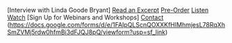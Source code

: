 [Interview with Linda Goode Bryant]
[Read an Excerpt](http://bfamfaphd.com/wp-content/uploads/2017/01/makingandbeing-digitalPDF.pdf)
[Pre-Order](https://store.pioneerworks.org/products/making-and-being)
[Listen](http://badatsports.com/?s=bfamfaphd)
[Watch](https://vimeo.com/bfamfaphd)
[Sign Up for Webinars and Workshops]
[Contact](mailto:info@bfamfaphd.com?subject=MakingandBeing)
(https://docs.google.com/forms/d/e/1FAIpQLScnQOXXKfHIMhmjesL78RqXhSmZVMj5rdw0hfmBi3dFJQJ8pQ/viewform?usp=sf_link)
